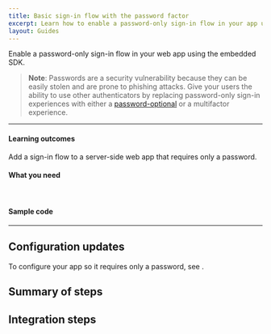 ```yaml
---
title: Basic sign-in flow with the password factor
excerpt: Learn how to enable a password-only sign-in flow in your app using the embedded SDK.
layout: Guides
---
```


<ApiLifecycle access="ie" />

Enable a password-only sign-in flow in your web app using the embedded SDK.

> **Note**: Passwords are a security vulnerability because they can be easily stolen and are prone to phishing attacks. Give your users the ability to use other authenticators by replacing password-only sign-in experiences with either a [password-optional](/docs/guides/pwd-optional-overview/aspnet/main/) or a multifactor experience.
<StackSnippet snippet="pwdoptionalusecase" />

---

#### Learning outcomes

Add a sign-in flow to a server-side web app that requires only a password.

#### What you need

<StackSnippet snippet="whatyouneed" />
<br />

#### Sample code

<StackSnippet snippet="samplecode" />

---

## Configuration updates

To configure your app so it requires only a password, see <StackSnippet snippet="configureyourapp" inline />.

## Summary of steps

<StackSnippet snippet="summaryofsteps" />

## Integration steps

<StackSnippet snippet="integrationsteps" />

<StackSnippet snippet="getuserprofile" />
